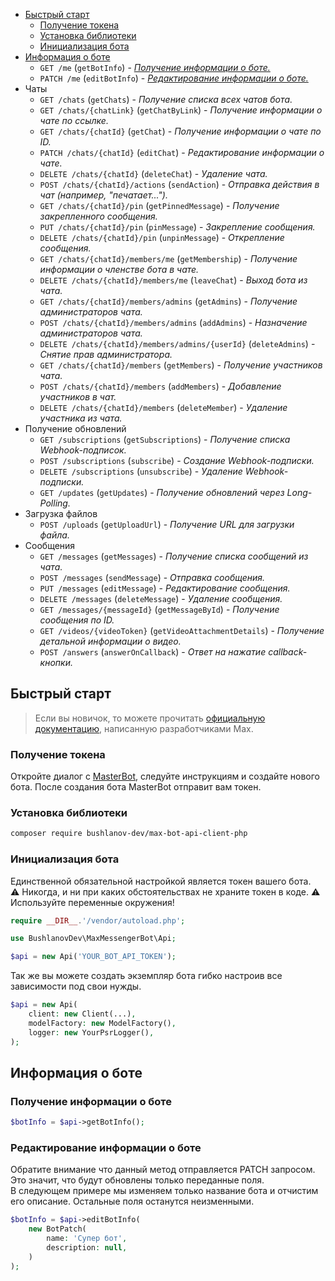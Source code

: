 - [Быстрый старт](#Быстрый-старт)
    - [Получение токена](#Получение-токена)
    - [Установка библиотеки](#Установка-библиотеки)
    - [Инициализация бота](#Инициализация-бота)
- [Информация о боте](#Информация-о-боте)
    - `GET /me` (`getBotInfo`) - [*Получение информации о боте.*](#Получение-информации-о-боте)
    - `PATCH /me` (`editBotInfo`) - [*Редактирование информации о боте.*](#Редактирование-информации-о-боте)
- Чаты
    - `GET /chats` (`getChats`) - *Получение списка всех чатов бота.*
    - `GET /chats/{chatLink}` (`getChatByLink`) - *Получение информации о чате по ссылке.*
    - `GET /chats/{chatId}` (`getChat`) - *Получение информации о чате по ID.*
    - `PATCH /chats/{chatId}` (`editChat`) - *Редактирование информации о чате.*
    - `DELETE /chats/{chatId}` (`deleteChat`) - *Удаление чата.*
    - `POST /chats/{chatId}/actions` (`sendAction`) - *Отправка действия в чат (например, "печатает...").*
    - `GET /chats/{chatId}/pin` (`getPinnedMessage`) - *Получение закрепленного сообщения.*
    - `PUT /chats/{chatId}/pin` (`pinMessage`) - *Закрепление сообщения.*
    - `DELETE /chats/{chatId}/pin` (`unpinMessage`) - *Открепление сообщения.*
    - `GET /chats/{chatId}/members/me` (`getMembership`) - *Получение информации о членстве бота в чате.*
    - `DELETE /chats/{chatId}/members/me` (`leaveChat`) - *Выход бота из чата.*
    - `GET /chats/{chatId}/members/admins` (`getAdmins`) - *Получение администраторов чата.*
    - `POST /chats/{chatId}/members/admins` (`addAdmins`) - *Назначение администраторов чата.*
    - `DELETE /chats/{chatId}/members/admins/{userId}` (`deleteAdmins`) - *Снятие прав администратора.*
    - `GET /chats/{chatId}/members` (`getMembers`) - *Получение участников чата.*
    - `POST /chats/{chatId}/members` (`addMembers`) - *Добавление участников в чат.*
    - `DELETE /chats/{chatId}/members` (`deleteMember`) - *Удаление участника из чата.*
- Получение обновлений
    - `GET /subscriptions` (`getSubscriptions`) - *Получение списка Webhook-подписок.*
    - `POST /subscriptions` (`subscribe`) - *Создание Webhook-подписки.*
    - `DELETE /subscriptions` (`unsubscribe`) - *Удаление Webhook-подписки.*
    - `GET /updates` (`getUpdates`) - *Получение обновлений через Long-Polling.*
- Загрузка файлов
    - `POST /uploads` (`getUploadUrl`) - *Получение URL для загрузки файла.*
- Сообщения
    - `GET /messages` (`getMessages`) - *Получение списка сообщений из чата.*
    - `POST /messages` (`sendMessage`) - *Отправка сообщения.*
    - `PUT /messages` (`editMessage`) - *Редактирование сообщения.*
    - `DELETE /messages` (`deleteMessage`) - *Удаление сообщения.*
    - `GET /messages/{messageId}` (`getMessageById`) - *Получение сообщения по ID.*
    - `GET /videos/{videoToken}` (`getVideoAttachmentDetails`) - *Получение детальной информации о видео.*
    - `POST /answers` (`answerOnCallback`) - *Ответ на нажатие callback-кнопки.*

## Быстрый старт

> Если вы новичок, то можете прочитать [официальную документацию](https://dev.max.ru/), написанную разработчиками Max.

### Получение токена

Откройте диалог с [MasterBot](https://max.ru/MasterBot), следуйте инструкциям и создайте нового бота. После создания
бота MasterBot отправит вам токен.

### Установка библиотеки

```bash
composer require bushlanov-dev/max-bot-api-client-php
```

### Инициализация бота

Единственной обязательной настройкой является токен вашего бота.  
⚠️ Никогда, и ни при каких обстоятельствах не храните токен в коде. ⚠️  
Используйте переменные окружения!

```php
require __DIR__.'/vendor/autoload.php';

use BushlanovDev\MaxMessengerBot\Api;

$api = new Api('YOUR_BOT_API_TOKEN');
```

Так же вы можете создать экземпляр бота гибко настроив все зависимости под свои нужды.

```php
$api = new Api(
    client: new Client(...),
    modelFactory: new ModelFactory(),
    logger: new YourPsrLogger(),
);
```

## Информация о боте

### Получение информации о боте

```php
$botInfo = $api->getBotInfo();
```

### Редактирование информации о боте

Обратите внимание что данный метод отправляется PATCH запросом. Это значит, что будут обновлены только переданные
поля.  
В следующем примере мы изменяем только название бота и отчистим его описание. Остальные поля останутся неизменными.

```php
$botInfo = $api->editBotInfo(
    new BotPatch(
        name: 'Супер бот',
        description: null,
    )
);
```
